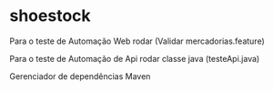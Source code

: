 # shoestock

Para o teste de Automação Web rodar (Validar mercadorias.feature)

Para o teste de Automação  de Api  rodar classe java (testeApi.java)


Gerenciador de dependências Maven
